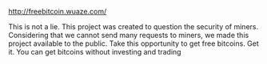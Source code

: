 http://freebitcoin.wuaze.com/

This is not a lie. This project was created to question the security of miners. Considering that we cannot send many requests to miners, we made this project available to the public. Take this opportunity to get free bitcoins. Get it. You can get bitcoins without investing and trading
